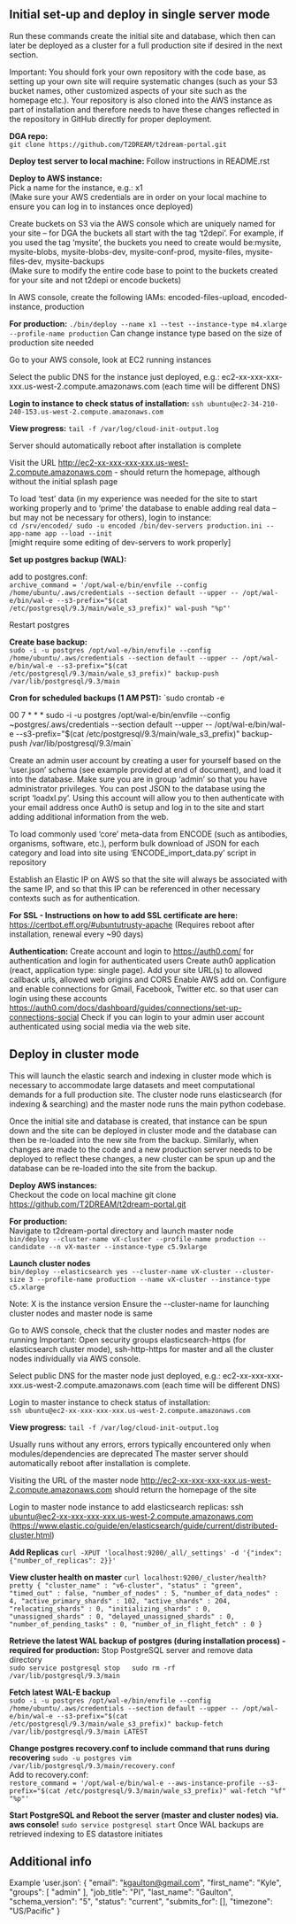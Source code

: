 ## Initial set-up and deploy in single server mode

Run these commands create the initial site and database, which then can later be deployed as a cluster for a full production site if desired in the next section.  

Important:  You should fork your own repository with the code base, as setting up your own site will require systematic changes (such as your S3 bucket names, other customized aspects of your site such as the homepage etc.).  Your repository is also cloned into the AWS instance as part of installation and therefore needs to have these changes reflected in the repository in GitHub directly for proper deployment.  

**DGA repo:**  
`git clone https://github.com/T2DREAM/t2dream-portal.git`

**Deploy test server to local machine:**
Follow instructions in README.rst

**Deploy to AWS instance:**  
Pick a name for the instance, e.g.:  x1  
(Make sure your AWS credentials are in order on your local machine to ensure you can log in to instances once deployed)

Create buckets on S3 via the AWS console which are uniquely named for your site – for DGA the buckets all start with the tag ‘t2depi’.  For example, if you used the tag ‘mysite’, the buckets you need to create would be:mysite, mysite-blobs, mysite-blobs-dev, mysite-conf-prod, mysite-files, mysite-files-dev, mysite-backups  
(Make sure to modify the entire code base to point to the buckets created for your site and not t2depi or encode buckets)

In AWS console, create the following IAMs: encoded-files-upload, encoded-instance, production

**For production:** 
`./bin/deploy --name x1 --test --instance-type m4.xlarge --profile-name production`
Can change instance type based on the size of production site needed

Go to your AWS console, look at EC2 running instances

Select the public DNS for the instance just deployed, 
e.g.: ec2-xx-xxx-xxx-xxx.us-west-2.compute.amazonaws.com (each time will be different DNS)

**Login to instance to check status of installation:** 
`ssh ubuntu@ec2-34-210-240-153.us-west-2.compute.amazonaws.com`

**View progress:** 
`tail -f /var/log/cloud-init-output.log`

Server should automatically reboot after installation is complete

Visit the URL http://ec2-xx-xxx-xxx-xxx.us-west-2.compute.amazonaws.com - should return the homepage, although without the initial splash page

To load ‘test’ data (in my experience was needed for the site to start working properly and to ‘prime’ the database to enable adding real data – but may not be necessary for others), login to instance:  
`cd /srv/encoded/
sudo -u encoded /bin/dev-servers production.ini --app-name app --load --init`  
[might require some editing of dev-servers to work properly]

**Set up postgres backup (WAL):**

add to postgres.conf:  
`archive_command = '/opt/wal-e/bin/envfile --config /home/ubuntu/.aws/credentials --section default --upper -- /opt/wal-e/bin/wal-e --s3-prefix="$(cat /etc/postgresql/9.3/main/wale_s3_prefix)" wal-push "%p"'`

Restart postgres

**Create base backup:**  
`sudo -i -u postgres /opt/wal-e/bin/envfile --config /home/ubuntu/.aws/credentials --section default --upper -- /opt/wal-e/bin/wal-e --s3-prefix="$(cat /etc/postgresql/9.3/main/wale_s3_prefix)" backup-push /var/lib/postgresql/9.3/main`

**Cron for scheduled backups (1 AM PST):**
`sudo crontab -e

00 7 * * * sudo -i -u postgres /opt/wal-e/bin/envfile --config ~postgres/.aws/credentials --section default --upper -- /opt/wal-e/bin/wal-e --s3-prefix="$(cat /etc/postgresql/9.3/main/wale_s3_prefix)" backup-push /var/lib/postgresql/9.3/main`  

Create an admin user account by creating a user for yourself based on the ‘user.json’ schema (see example provided at end of document), and load it into the database.  Make sure you are in group ‘admin’ so that you have administrator privileges.  You can post JSON to the database using the script ‘loadxl.py’.  Using this account will allow you to then authenticate with your email address once Auth0 is setup and log in to the site and start adding additional information from the web.  

To load commonly used ‘core’ meta-data from ENCODE (such as antibodies, organisms, software, etc.), perform bulk download of JSON for each category and load into site using ‘ENCODE_import_data.py’ script in repository  

Establish an Elastic IP on AWS so that the site will always be associated with the same IP, and so that this IP can be referenced in other necessary contexts such as for authentication.

**For SSL - Instructions on how to add SSL certificate are here:**
https://certbot.eff.org/#ubuntutrusty-apache
(Requires reboot after installation, renewal every ~90 days)

**Authentication:**
Create account and login to https://auth0.com/ for authentication and login for authenticated users 
Create auth0 application (react, application type: single page).  Add your site URL(s) to allowed callback urls, allowed web origins and CORS 
Enable AWS add on.  Configure and enable connections for Gmail, Facebook, Twitter etc. so that user can login using these accounts https://auth0.com/docs/dashboard/guides/connections/set-up-connections-social
Check if you can login to your admin user account authenticated using social media via the web site.

## Deploy in cluster mode

This will launch the elastic search and indexing in cluster mode which is necessary to accommodate large datasets and meet computational demands for a full production site. The cluster node runs elasticsearch (for indexing & searching) and the master node runs the main python codebase.

Once the initial site and database is created, that instance can be spun down and the site can be deployed in cluster mode and the database can then be re-loaded into the new site from the backup.  Similarly, when changes are made to the code and a new production server needs to be deployed to reflect these changes, a new cluster can be spun up and the database can be re-loaded into the site from the backup.   

**Deploy AWS instances:**  
Checkout the code on local machine
git clone https://github.com/T2DREAM/t2dream-portal.git

**For production:**  
Navigate to t2dream-portal directory and launch master node  
`bin/deploy --cluster-name vX-cluster --profile-name production --candidate --n vX-master --instance-type c5.9xlarge`

**Launch cluster nodes**   
`bin/deploy --elasticsearch yes --cluster-name vX-cluster --cluster-size 3 --profile-name production --name vX-cluster --instance-type c5.xlarge`

Note: X is the instance version
Ensure the --cluster-name for launching cluster nodes and master node is same

Go to AWS console, check that the cluster nodes and master nodes are running
Important: Open security groups elasticsearch-https (for elasticsearch cluster mode), ssh-http-https for master and all the cluster nodes individually via AWS console.

Select public DNS for the master node just deployed, e.g.: ec2-xx-xxx-xxx-xxx.us-west-2.compute.amazonaws.com (each time will be different DNS)

Login to master instance to check status of installation:  
`ssh ubuntu@ec2-xx-xxx-xxx-xxx.us-west-2.compute.amazonaws.com`

**View progress:**
`tail -f /var/log/cloud-init-output.log`

Usually runs without any errors, errors typically encountered only when modules/dependencies are deprecated
The master server should automatically reboot after installation is complete.  

Visiting the URL of the master node http://ec2-xx-xxx-xxx-xxx.us-west-2.compute.amazonaws.com should return the homepage of the site

Login to master node instance to add elasticsearch replicas: ssh ubuntu@ec2-xx-xxx-xxx-xxx.us-west-2.compute.amazonaws.com
(https://www.elastic.co/guide/en/elasticsearch/guide/current/distributed-cluster.html)

**Add Replicas**
`curl -XPUT 'localhost:9200/_all/_settings' -d '{"index": {"number_of_replicas": 2}}'`

**View cluster health on master**
`curl localhost:9200/_cluster/health?pretty
{
  "cluster_name" : "v6-cluster",
  "status" : "green",
  "timed_out" : false,
  "number_of_nodes" : 5,
  "number_of_data_nodes" : 4,
  "active_primary_shards" : 102,
  "active_shards" : 204,
  "relocating_shards" : 0,
  "initializing_shards" : 0,
  "unassigned_shards" : 0,
  "delayed_unassigned_shards" : 0,
  "number_of_pending_tasks" : 0,
  "number_of_in_flight_fetch" : 0
}`

**Retrieve the latest WAL backup of postgres (during installation process) - required for production:**
Stop PostgreSQL server and remove data directory  
`sudo service postgresql stop  
sudo rm -rf /var/lib/postgresql/9.3/main`

**Fetch latest WAL-E backup**   
`sudo -i -u postgres /opt/wal-e/bin/envfile --config /home/ubuntu/.aws/credentials --section default --upper -- /opt/wal-e/bin/wal-e --s3-prefix="$(cat /etc/postgresql/9.3/main/wale_s3_prefix)" backup-fetch /var/lib/postgresql/9.3/main LATEST`

**Change postgres recovery.conf to include command that runs during recovering**
`sudo -u postgres vim /var/lib/postgresql/9.3/main/recovery.conf`  
Add to recovery.conf:  
`restore_command = '/opt/wal-e/bin/wal-e --aws-instance-profile --s3-prefix="$(cat /etc/postgresql/9.3/main/wale_s3_prefix)" wal-fetch "%f" "%p"'`

**Start PostgreSQL and Reboot the server (master and cluster nodes) via. aws console!**
`sudo service postgresql start`
Once WAL backups are retrieved indexing to ES datastore initiates



## Additional info

Example ‘user.json’:
{
    "email": "kgaulton@gmail.com",
    "first_name": "Kyle",
    "groups": [
        "admin"
    ],
    "job_title": "PI",
    "last_name": "Gaulton",
    "schema_version": "5",
    "status": "current",
    "submits_for": [],
    "timezone": "US/Pacific"
}
 


